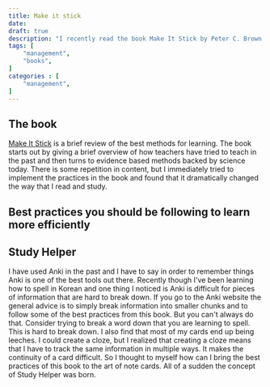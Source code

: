 ```yaml
---
title: Make it stick
date: 
draft: true
description: "I recently read the book Make It Stick by Peter C. Brown and Mark A McDaniel. It inspired me to write a new project, Study Helper. Read this to find out more."
tags: [
    "management",
    "books",
]
categories : [
    "management",
]
---
```


## The book
[Make It Stick](https://www.amazon.com/Make-Stick-Science-Successful-Learning/dp/0674729013) is a brief review of the best methods for learning.
The book starts out by giving a brief overview of how teachers have tried to teach in the past and then turns to evidence based methods backed by science today.
There is some repetition in content, but I immediately tried to implement the practices in the book and found that it dramatically changed the way that I read and study.


## Best practices you should be following to learn more efficiently


## Study Helper
I have used Anki in the past and I have to say in order to remember things Anki is one of the best tools out there.
Recently though I've been learning how to spell in Korean and one thing I noticed is Anki is difficult for pieces of information that are hard to break down.
If you go to the Anki website the general advice is to simply break information into smaller chunks and to follow some of the best practices from this book.
But you can't always do that.
Consider trying to break a word down that you are learning to spell.
This is hard to break down.
I also find that most of my cards end up being leeches.
I could create a cloze, but I realized that creating a cloze means that I have to track the same information in multiple ways.
It makes the continuity of a card difficult.
So I thought to myself how can I bring the best practices of this book to the art of note cards.
All of a sudden the concept of Study Helper was born.